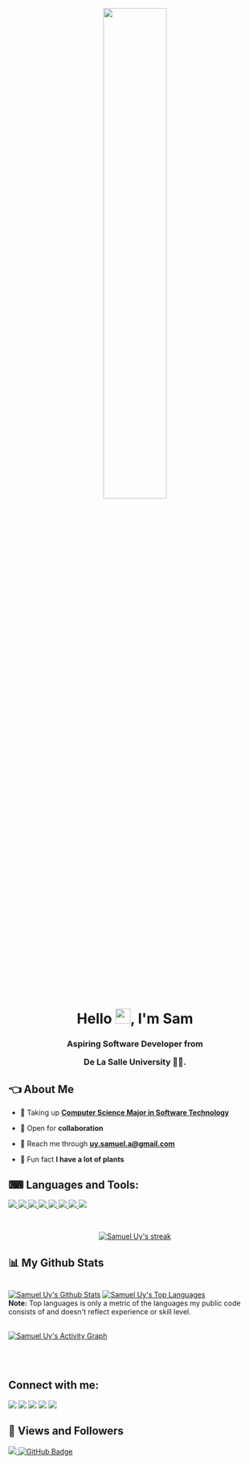 <a href="#"> <p align="center"> <img width="50%" height="auto" src="https://creazilla-store.fra1.digitaloceanspaces.com/cliparts/79332/coding-clipart-md.png" height="175px"/> </p> </a>

<h1 align="center">Hello <img src="https://raw.githubusercontent.com/MartinHeinz/MartinHeinz/master/wave.gif" width="30px">, I'm Sam</h1>
<h3 align="center">Aspiring Software Developer from <p> De La Salle University 💚🏹.</h3>


## 👈 About Me

- 📖 Taking up **[Computer Science Major in Software Technology](https://www.dlsu.edu.ph/colleges/ccs/undergraduate-degree-programs/cs-st/)**

- 🦸 Open for  **collaboration**

- 📣 Reach me through **uy.samuel.a@gmail.com**

- 🌱 Fun fact **I have a lot of plants**

## ⌨ Languages and Tools:

<p align="left"> 
    <a href="https://www.programiz.com/c-programming" target="_blank"> <img src="https://img.icons8.com/color/48/000000/c-programming.png"/> </a>
    <a href="https://www.java.com" target="_blank"> <img src="https://img.icons8.com/color/48/000000/java-coffee-cup-logo.png"/> </a>
    <a href="https://www.python.org" target="_blank"> <img src="https://img.icons8.com/color/48/000000/python.png"/> </a>
    <a href="https://www.w3.org/html/" target="_blank"> <img src="https://img.icons8.com/color/48/000000/html-5.png"/> </a> 
    <a href="https://www.w3schools.com/css/" target="_blank"> <img src="https://img.icons8.com/color/48/000000/css3.png"/> </a> 
    <a href="https://git-scm.com/" target="_blank"> <img src="https://img.icons8.com/color/48/000000/git.png"/> </a> 
    <a href="https://www.linux.org/" target="_blank"> <img src="https://img.icons8.com/color/48/000000/linux--v1.png"/> </a> 
    <a href="https://www.gnu.org/software/bash/" target="_blank"> <img src="https://img.icons8.com/plasticine/48/000000/bash.png"/> </a> 
</p>

<!-- [![React Badge](https://img.shields.io/badge/-React-61DBFB?style=for-the-badge&labelColor=black&logo=react&logoColor=61DBFB)](#)  [![Javascript Badge](https://img.shields.io/badge/-Javascript-F0DB4F?style=for-the-badge&labelColor=black&logo=javascript&logoColor=F0DB4F)](#) [![Typescript Badge](https://img.shields.io/badge/-Typescript-007acc?style=for-the-badge&labelColor=black&logo=typescript&logoColor=007acc)](#) [![Nodejs Badge](https://img.shields.io/badge/-Nodejs-3C873A?style=for-the-badge&labelColor=black&logo=node.js&logoColor=3C873A)](#) [![GraphQL Badge](https://img.shields.io/badge/-GraphQl-e535ab?style=for-the-badge&labelColor=black&logo=node.js&logoColor=e535ab)](#) -->
<br/>

<p align="center">
    <a href="https://github.com/samueluy/github-readme-streak-stats">
        <img title="🔥 Get streak stats for your profile at git.io/streak-stats" alt="Samuel Uy's streak" src="https://github-readme-streak-stats.herokuapp.com/?user=samueluy&theme=black-ice&hide_border=true&stroke=0000&background=060A0CD0"/>
    </a>
</p>

## 📊 My Github Stats

  <br/>
    <a href="https://github.com/samueluy/github-readme-stats"><img alt="Samuel Uy's Github Stats" src="https://github-readme-stats.vercel.app/api?username=samueluy&show_icons=true&count_private=true&theme=react&hide_border=true&bg_color=0D1117" /></a>
  <a href="https://github.com/samueluy/github-readme-stats"><img alt="Samuel Uy's Top Languages" src="https://github-readme-stats.vercel.app/api/top-langs/?username=samueluy&langs_count=8&count_private=true&layout=compact&theme=react&hide_border=true&bg_color=0D1117" /></a>
  <br/>
  <b>Note:</b> Top languages is only a metric of the languages my public code consists of and doesn't reflect experience or skill level.


<br/>
<br/>

<a href="https://github.com/samueluy/github-readme-activity-graph"><img alt="Samuel Uy's Activity Graph" src="https://activity-graph.herokuapp.com/graph?username=samueluy&bg_color=0D1117&color=5BCDEC&line=5BCDEC&point=FFFFFF&hide_border=true" /></a>

<br/>
<br/>

## Connect with me:
<p align="left">

<a href = "https://www.linkedin.com/in/samueluy/"><img src="https://img.icons8.com/color/48/000000/linkedin.png"/></a>
<a href = "https://www.facebook.com/samuelauy/"><img src="https://img.icons8.com/color/48/000000/facebook-new.png"/></a>
<a href = "https://www.instagram.com/samuelauy/"><img src="https://img.icons8.com/fluency/48/000000/instagram-new.png"/></a>
<a href = "https://www.youtube.com/channel/samueluy"><img src="https://img.icons8.com/color/48/000000/youtube-play.png"/></a>
<a href = "https://www.tiktok.com/@samueluyyt"><img src="https://img.icons8.com/plasticine/54/000000/tiktok.png"/></a>
</p>

## 🔆 Views and Followers
<a href="https://github.com/Meghna-DAS/github-profile-views-counter">
    <img src="https://komarev.com/ghpvc/?username=samueluy">
</a>
<a href="https://github.com/samueluy?tab=followers"><img src="https://img.shields.io/github/followers/samueluy?label=Followers&style=social" alt="GitHub Badge"></a>
